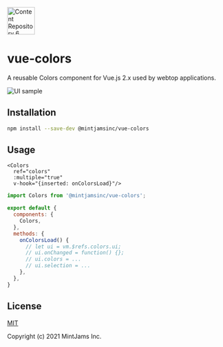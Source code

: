 <img src="https://www.mintjams.jp/img/cr.svg" alt="Content Repository 6" width="64">

# vue-colors
A reusable Colors component for Vue.js 2.x used by webtop applications.

<img src="https://www.mintjams.jp/opensource/vue-colors/img/vue-coloes.png?r=1" alt="UI sample">

## Installation

```sh
npm install --save-dev @mintjamsinc/vue-colors
```

## Usage

```vue
<Colors
  ref="colors"
  :multiple="true"
  v-hook="{inserted: onColorsLoad}"/>
```

```js
import Colors from '@mintjamsinc/vue-colors';

export default {
  components: {
    Colors,
  },
  methods: {
    onColorsLoad() {
      // let ui = vm.$refs.colors.ui;
      // ui.onChanged = function() {};
      // ui.colors = ...
      // ui.selection = ...
    },
  },
}
```

## License

[MIT](https://opensource.org/licenses/MIT)

Copyright (c) 2021 MintJams Inc.